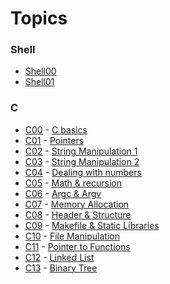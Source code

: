 # Topics

### Shell
- [Shell00](https://github.com/Abdelghafour2001/1337/blob/master/Piscine-2021/DAYS/Shell00/README.md)
- [Shell01](https://github.com/Abdelghafour2001/1337/blob/master/Piscine-2021/DAYS/Shell01/README.md)
### C
- [C00]() - [C basics](https://github.com/Abdelghafour2001/1337/blob/master/Piscine-2021/DAYS/C00/README.md)
- [C01]() - [Pointers](https://github.com/Abdelghafour2001/1337/blob/master/Piscine-2021/DAYS/C01/README.md)
- [C02]() - [String Manipulation 1](https://github.com/Abdelghafour2001/1337/blob/master/Piscine-2021/DAYS/C02/README.md)
- [C03]() - [String Manipulation 2](https://github.com/Abdelghafour2001/1337/blob/master/Piscine-2021/DAYS/C03/README.md)
- [C04]() - [Dealing with numbers](https://github.com/Abdelghafour2001/1337/blob/master/Piscine-2021/DAYS/C04/README.md)
- [C05]() - [Math & recursion](https://github.com/Abdelghafour2001/1337/blob/master/Piscine-2021/DAYS/C05/README.md)
- [C06]() - [Argc & Argv](https://github.com/Abdelghafour2001/1337/blob/master/Piscine-2021/DAYS/C06/README.md)
- [C07]() - [Memory Allocation](https://github.com/Abdelghafour2001/1337/blob/master/Piscine-2021/DAYS/C07/README.md)
- [C08]() - [Header & Structure](https://github.com/Abdelghafour2001/1337/blob/master/Piscine-2021/DAYS/C08/README.md)
- [C09]() - [Makefile & Static Libraries](https://github.com/Abdelghafour2001/1337/blob/master/Piscine-2021/DAYS/C09/README.md)
- [C10]() - [File Manipulation](https://github.com/Abdelghafour2001/1337/blob/master/Piscine-2021/DAYS/C10/README.md)
- [C11]() - [Pointer to Functions](https://github.com/Abdelghafour2001/1337/blob/master/Piscine-2021/DAYS/C11/README.md)
- [C12]() - [Linked List](https://github.com/Abdelghafour2001/1337/blob/master/Piscine-2021/DAYS/C12/README.md)
- [C13]() - [Binary Tree](https://github.com/Abdelghafour2001/1337/blob/master/Piscine-2021/DAYS/C13/README.md)
